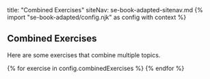 <frontmatter>
title: "Combined Exercises"
siteNav: se-book-adapted-sitenav.md
</frontmatter>
{% import "se-book-adapted/config.njk" as config with context %}

<link rel="stylesheet" href="{{baseUrl}}/book/css/textbook.css">

<include src="../../common/header.md" />

<div class="website-content">

## Combined Exercises

Here are some exercises that combine multiple topics.

{% for exercise in config.combinedExercises %}
  <include src="../../book/combined/exercises/{{ exercise }}.md" />
{% endfor %}

</div>